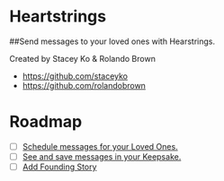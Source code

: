 # Heartstrings

##Send messages to your loved ones with Hearstrings.


Created by Stacey Ko & Rolando Brown
- https://github.com/staceyko
- https://github.com/rolandobrown

# Roadmap

- [ ] [Schedule messages for your Loved Ones.](#Roadmap:1)
- [ ] [See and save messages in your Keepsake.](#Roadmap:2)
- [ ] [Add Founding Story](#Roadmap:3)
